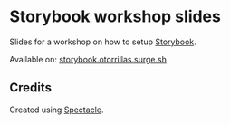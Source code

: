 # Storybook workshop slides #

Slides for a workshop on how to setup [Storybook](https://storybook.js.org).

Available on: [storybook.otorrillas.surge.sh](http://storybook.otorrillas.surge.sh)


## Credits ##

Created using [Spectacle](https://github.com/FormidableLabs/spectacle).
